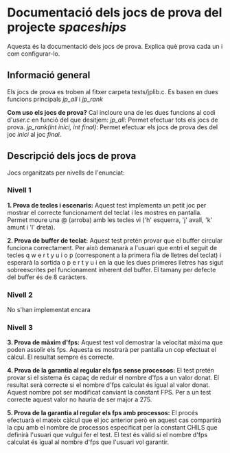 # Documentació dels jocs de prova del projecte *spaceships*

Aquesta és la documentació dels jocs de prova. Explica què prova cada un i com configurar-lo.

## Informació general
 
Els jocs de prova es troben al fitxer carpeta tests/jplib.c. Es basen en dues funcions principals *jp_all* i *jp_rank*

**Com uso els jocs de prova?**
Cal incloure una de les dues funcions al codi d'*user.c* en funció del que desitjem:
*jp_all*: Permet efectuar tots els jocs de prova.
*jp_rank(int inici, int final)*: Permet efectuar els jocs de prova des del joc *inici* al joc *final*.

## Descripció dels jocs de prova
Jocs organitzats per nivells de l'enunciat:

### Nivell 1
**1. Prova de tecles i escenaris:** Aquest test implementa un petit joc per mostrar el correcte funcionament del teclat i les mostres en pantalla. Permet moure una @ (arroba) amb les tecles vi ('h' esquerra, 'j' avall, 'k' amunt i 'l' dreta). 

**2. Prova de buffer de teclat:** Aquest test pretén provar que el buffer circular funciona correctament. Per això demanarà a l'usuari que entri el seguit de tecles q w e r t y u i o p (corresponent a la primera fila de lletres del teclat) i esperarà la sortida o p e r t y u i en la que les dues primeres lletres has sigut sobreescrites pel funcionament inherent del buffer. El tamany per defecte del buffer és de 8 caràcters.

### Nivell 2
No s'han implementat encara

### Nivell 3
**3. Prova de màxim d'fps:** Aquest test vol demostrar la velocitat màxima que poden assolir els fps. Aquesta es mostrarà per pantalla un cop efectuat el càlcul. El resultat sempre és correcte.

**4. Prova de la garantia al regular els fps sense processos:** El test pretén provar si el sistema és capaç de reduir el nombre d'fps a un valor donat. El resultat serà correcte si el nombre d'fps calculat és igual al valor donat. Aquest nombre pot ser modificat canviant la constant FPS. Per a un test correcte aquest valor no hauria de ser major a 275. 

**5. Prova de la garantia al regular els fps amb processos:** El procés efectuarà el mateix càlcul que el joc anterior però en aquest cas compartirà la cpu amb el nombre de processos especificat per la constant CHILS que definirà l'usuari que vulgui fer el test. El test és vàlid si el nombre d'fps calculat és igual al nombre d'fps que l'usuari vol garantir. 
